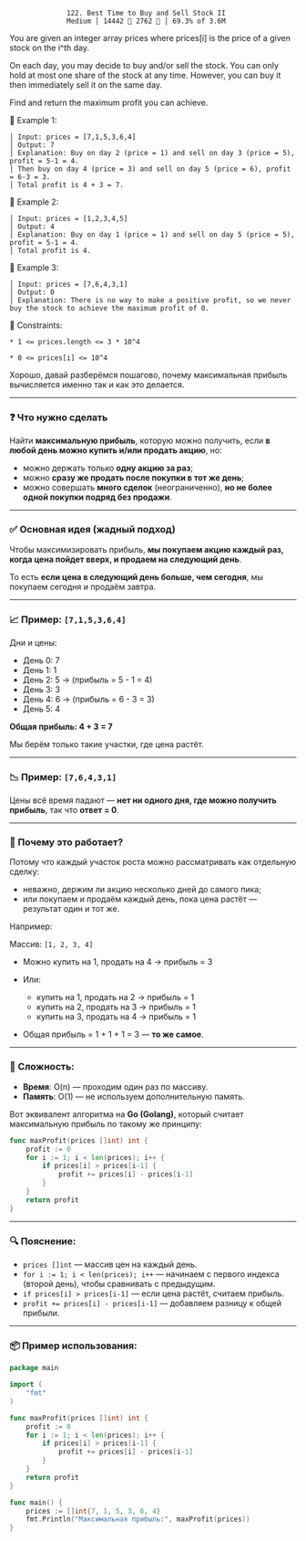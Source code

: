                                     
                  122. Best Time to Buy and Sell Stock II
                  Medium │ 14442  2762  │ 69.3% of 3.6M



You are given an integer array prices where prices[i] is the price of a given stock on the i^th day.

On each day, you may decide to buy and/or sell the stock. You can only hold at most one share of the stock at any time. However, you can buy it then immediately sell it on the same day.

Find and return the maximum profit you can achieve.



󰛨 Example 1:

	│ Input: prices = [7,1,5,3,6,4]
	│ Output: 7
	│ Explanation: Buy on day 2 (price = 1) and sell on day 3 (price = 5), profit = 5-1 = 4.
	│ Then buy on day 4 (price = 3) and sell on day 5 (price = 6), profit = 6-3 = 3.
	│ Total profit is 4 + 3 = 7.

󰛨 Example 2:

	│ Input: prices = [1,2,3,4,5]
	│ Output: 4
	│ Explanation: Buy on day 1 (price = 1) and sell on day 5 (price = 5), profit = 5-1 = 4.
	│ Total profit is 4.

󰛨 Example 3:

	│ Input: prices = [7,6,4,3,1]
	│ Output: 0
	│ Explanation: There is no way to make a positive profit, so we never buy the stock to achieve the maximum profit of 0.



 Constraints:

	* 1 <= prices.length <= 3 * 10^4
	
	* 0 <= prices[i] <= 10^4


Хорошо, давай разберёмся пошагово, почему максимальная прибыль вычисляется именно так и как это делается.

---

### ❓ **Что нужно сделать**

Найти **максимальную прибыль**, которую можно получить, если **в любой день можно купить и/или продать акцию**, но:

* можно держать только **одну акцию за раз**;
* можно **сразу же продать после покупки в тот же день**;
* можно совершать **много сделок** (неограниченно), **но не более одной покупки подряд без продажи**.

---

### ✅ **Основная идея (жадный подход)**

Чтобы максимизировать прибыль, **мы покупаем акцию каждый раз, когда цена пойдет вверх, и продаем на следующий день**.

То есть **если цена в следующий день больше, чем сегодня**, мы покупаем сегодня и продаём завтра.

---

### 📈 Пример: `[7,1,5,3,6,4]`

Дни и цены:

* День 0: 7
* День 1: 1
* День 2: 5  → (прибыль = 5 - 1 = 4)
* День 3: 3
* День 4: 6  → (прибыль = 6 - 3 = 3)
* День 5: 4

**Общая прибыль: 4 + 3 = 7**

Мы берём только такие участки, где цена растёт.

---

### 📉 Пример: `[7,6,4,3,1]`

Цены всё время падают — **нет ни одного дня, где можно получить прибыль**, так что **ответ = 0**.

---

### 🧠 Почему это работает?

Потому что каждый участок роста можно рассматривать как отдельную сделку:

* неважно, держим ли акцию несколько дней до самого пика;
* или покупаем и продаём каждый день, пока цена растёт — результат один и тот же.

Например:

Массив: `[1, 2, 3, 4]`

* Можно купить на 1, продать на 4 → прибыль = 3
* Или:

  * купить на 1, продать на 2 → прибыль = 1
  * купить на 2, продать на 3 → прибыль = 1
  * купить на 3, продать на 4 → прибыль = 1
* Общая прибыль = 1 + 1 + 1 = 3 — **то же самое**.




---

### 🧮 Сложность:

* **Время**: O(n) — проходим один раз по массиву.
* **Память**: O(1) — не используем дополнительную память.

Вот эквивалент алгоритма на **Go (Golang)**, который считает максимальную прибыль по такому же принципу:

```go
func maxProfit(prices []int) int {
    profit := 0
    for i := 1; i < len(prices); i++ {
        if prices[i] > prices[i-1] {
            profit += prices[i] - prices[i-1]
        }
    }
    return profit
}
```

---

### 🔍 Пояснение:

* `prices []int` — массив цен на каждый день.
* `for i := 1; i < len(prices); i++` — начинаем с первого индекса (второй день), чтобы сравнивать с предыдущим.
* `if prices[i] > prices[i-1]` — если цена растёт, считаем прибыль.
* `profit += prices[i] - prices[i-1]` — добавляем разницу к общей прибыли.

---

### 📦 Пример использования:

```go
package main

import (
	"fmt"
)

func maxProfit(prices []int) int {
	profit := 0
	for i := 1; i < len(prices); i++ {
		if prices[i] > prices[i-1] {
			profit += prices[i] - prices[i-1]
		}
	}
	return profit
}

func main() {
	prices := []int{7, 1, 5, 3, 6, 4}
	fmt.Println("Максимальная прибыль:", maxProfit(prices))
}
```

